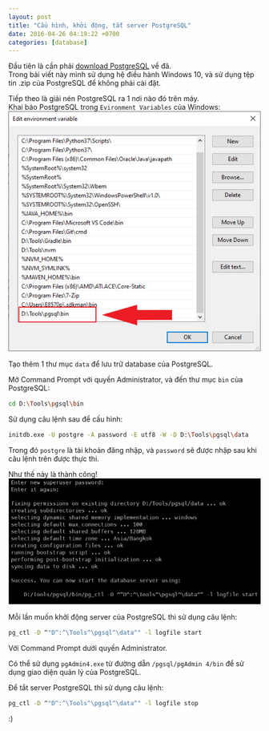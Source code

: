 ```yaml
---
layout: post
title: "Cấu hình, khởi động, tắt server PostgreSQL"
date: 2016-04-26 04:19:22 +0700
categories: [database]
---
```


Đầu tiên là cần phải [download PostgreSQL](https://www.enterprisedb.com/download-postgresql-binaries) về đã.  
Trong bài viết này mình sử dụng hệ điều hành Windows 10, và sử dụng tệp tin .zip của PostgreSQL để không phải cài đặt.

Tiếp theo là giải nén PostgreSQL ra 1 nơi nào đó trên máy.  
Khai báo PostgreSQL trong `Evironment Variables` của Windows:  
![](/static/img/_posts/Variables-2019-12-21.png)

Tạo thêm 1 thư mục `data` để lưu trữ database của PostgreSQL.

Mở Command Prompt với quyền Administrator, và đến thư mục `bin` của PostgreSQL:

```bash
cd D:\Tools\pgsql\bin
```

Sử dụng câu lệnh sau để cấu hình:

```bash
initdb.exe -U postgre -A password -E utf8 -W -D D:\Tools\pgsql\data
```

Trong đó `postgre` là tài khoản đăng nhập, và `password` sẽ được nhập sau khi câu lệnh trên được thực thi.

Như thế này là thành công!
![](/static/img/_posts/Success-2019-12-21.png)

Mỗi lần muốn khởi động server của PostgreSQL thì sử dụng câu lệnh:

```bash
pg_ctl -D ^"D^:^\Tools^\pgsql^\data^" -l logfile start
```

Với Command Prompt dưới quyền Administrator.

Có thể sử dụng `pgAdmin4.exe` từ đường dẫn `/pgsql/pgAdmin 4/bin` để sử dụng giao diện quản lý của PostgreSQL.

Để tắt server PostgreSQL thì sử dụng câu lệnh:

```bash
pg_ctl -D ^"D^:^\Tools^\pgsql^\data^" -l logfile stop
```

:)

